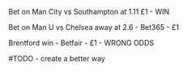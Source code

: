 Bet on Man City vs Southampton at 1.11 £1 - WIN

Bet on Man U vs Chelsea away at 2.6 - Bet365 - £1

Brentford win - Betfair - £1 - WRONG ODDS

#TODO - create a better way

